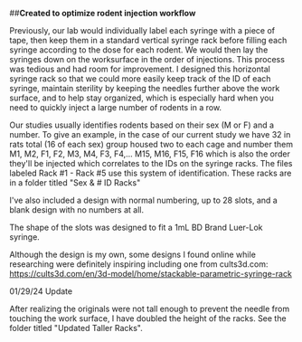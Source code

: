 ##**Created to optimize rodent injection workflow**

Previously, our lab would individually label each syringe with a piece of tape, then keep them in a standard vertical syringe rack before filling each syringe according to the dose for each rodent. We would then lay the syringes down on the worksurface in the order of injections. This process was tedious and had room for improvement. I designed this horizontal syringe rack so that we could more easily keep track of the ID of each syringe, maintain sterility by keeping the needles further above the work surface, and to help stay organized, which is especially hard when you need to quickly inject a large number of rodents in a row.

Our studies usually identifies rodents based on their sex (M or F) and a number. To give an example, in the case of our current study we have 32 in rats total (16 of each sex) group housed two to each cage and number them M1, M2, F1, F2, M3, M4, F3, F4,... M15, M16, F15, F16 which is also the order they'll be injected which correlates to the IDs on the syringe racks. The files labeled Rack #1 - Rack #5 use this system of identification. These racks are in a folder titled "Sex & # ID Racks"

I've also included a design with normal numbering, up to 28 slots, and a blank design with no numbers at all.

The shape of the slots was designed to fit a 1mL BD Brand Luer-Lok syringe.

Although the design is my own, some designs I found online while researching were definitely inspiring including one from cults3d.com: https://cults3d.com/en/3d-model/home/stackable-parametric-syringe-rack

01/29/24 Update

After realizing the originals were not tall enough to prevent the needle from touching the work surface, I have doubled the height of the racks. See the folder titled "Updated Taller Racks".
